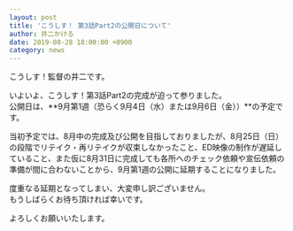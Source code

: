 ```yaml
---
layout: post
title: 'こうしす！ 第3話Part2の公開日について'
author: 井二かける
date: 2019-08-28 18:00:00 +0900
category: news
---
```

こうしす！監督の井二です。

いよいよ、こうしす！第3話Part2の完成が迫って参りました。  
公開日は、**9月第1週（恐らく9月4日（水）または9月6日（金））**の予定です。

当初予定では、8月中の完成及び公開を目指しておりましたが、8月25日（日）の段階でリテイク・再リテイクが収束しなかったこと、ED映像の制作が遅延していること、また仮に8月31日に完成しても各所へのチェック依頼や宣伝依頼の準備が間に合わないことから、9月第1週の公開に延期することになりました。

度重なる延期となってしまい、大変申し訳ございません。  
もうしばらくお待ち頂ければ幸いです。

よろしくお願いいたします。


